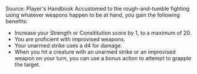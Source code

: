Source: Player's Handbook
Accustomed to the rough-and-tumble fighting using whatever weapons happen to be at hand, you gain the following benefits:
* Increase your Strength or Consititution score by 1, to a maximum of 20.
* You are proficient with improvised weapons.
* Your unarmed strike uses a d4 for damage.
* When you hit a creature with an unarmed strike or an improvised weapon on your turn, you can use a bonus action to attempt to grapple the target.